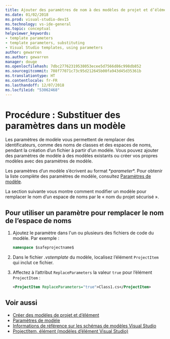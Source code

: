 ```yaml
---
title: Ajouter des paramètres de nom à des modèles de projet et d’élément
ms.date: 01/02/2018
ms.prod: visual-studio-dev15
ms.technology: vs-ide-general
ms.topic: conceptual
helpviewer_keywords:
- template parameters
- template parameters, substituting
- Visual Studio templates, using parameters
author: gewarren
ms.author: gewarren
manager: douge
ms.openlocfilehash: 7dbc27762319538053ecee5d7566d86c998db852
ms.sourcegitcommit: 708f77071c73c95d212645b00fa943d45d35361b
ms.translationtype: HT
ms.contentlocale: fr-FR
ms.lasthandoff: 12/07/2018
ms.locfileid: "53062468"
---
```

# <a name="how-to-substitute-parameters-in-a-template"></a>Procédure : Substituer des paramètres dans un modèle

Les paramètres de modèle vous permettent de remplacer des identificateurs, comme des noms de classes et des espaces de noms, pendant la création d’un fichier à partir d’un modèle. Vous pouvez ajouter des paramètres de modèle à des modèles existants ou créer vos propres modèles avec des paramètres de modèle.

Les paramètres d’un modèle s’écrivent au format $*parameter*$. Pour obtenir la liste complète des paramètres de modèle, consultez [Paramètres de modèle](../ide/template-parameters.md).

La section suivante vous montre comment modifier un modèle pour remplacer le nom d’un espace de noms par le « nom du projet sécurisé ».

## <a name="to-use-a-parameter-to-replace-the-namespace-name"></a>Pour utiliser un paramètre pour remplacer le nom de l’espace de noms

1. Ajoutez le paramètre dans l'un ou plusieurs des fichiers de code du modèle. Par exemple :

    ```csharp
    namespace $safeprojectname$
    ```

1. Dans le fichier *.vstemplate* du modèle, localisez l’élément `ProjectItem` qui inclut ce fichier.

1. Affectez à l’attribut `ReplaceParameters` la valeur `true` pour l’élément `ProjectItem` :

    ```xml
    <ProjectItem ReplaceParameters="true">Class1.cs</ProjectItem>
    ```

## <a name="see-also"></a>Voir aussi

- [Créer des modèles de projet et d’élément](../ide/creating-project-and-item-templates.md)
- [Paramètres de modèle](../ide/template-parameters.md)
- [Informations de référence sur les schémas de modèles Visual Studio](../extensibility/visual-studio-template-schema-reference.md)
- [ProjectItem, élément (modèles d’élément Visual Studio)](../extensibility/projectitem-element-visual-studio-item-templates.md)